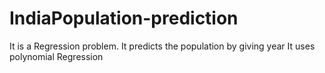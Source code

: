 # IndiaPopulation-prediction
It is a Regression problem.
It predicts the population by giving year
It uses polynomial Regression
